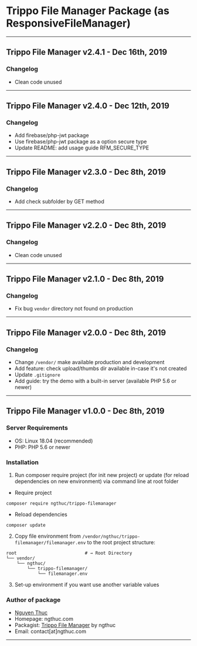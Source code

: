 # Trippo File Manager Package (as ResponsiveFileManager)

*********************************************
## Trippo File Manager v2.4.1 - Dec 16th, 2019
### Changelog
* Clean code unused
*********************************************
## Trippo File Manager v2.4.0 - Dec 12th, 2019
### Changelog
* Add firebase/php-jwt package
* Use firebase/php-jwt package as a option secure type
* Update README: add usage guide RFM_SECURE_TYPE
*********************************************
## Trippo File Manager v2.3.0 - Dec 8th, 2019
### Changelog
* Add check subfolder by GET method
*********************************************
## Trippo File Manager v2.2.0 - Dec 8th, 2019
### Changelog
* Clean code unused
*********************************************
## Trippo File Manager v2.1.0 - Dec 8th, 2019
### Changelog
* Fix bug `vendor` directory not found on production
*********************************************
## Trippo File Manager v2.0.0 - Dec 8th, 2019
### Changelog
* Change `/vendor/` make available production and development
* Add feature: check upload/thumbs dir available in-case it's not created
* Update `.gitignore`
* Add guide: try the demo with a built-in server (available PHP 5.6 or newer)
*********************************************
## Trippo File Manager v1.0.0 - Dec 8th, 2019
### Server Requirements
* OS: Linux 18.04 (recommended)
* PHP: PHP 5.6 or newer

### Installation
1. Run composer require project (for init new project) or update (for reload dependencies on new environment) via command line at root folder
* Require project
```shell
composer require ngthuc/trippo-filemanager
```
* Reload dependencies
```shell
composer update
```
2. Copy file environment from `/vendor/ngthuc/trippo-filemanager/filemanager.env` to the root project structure:
```shell
root                          # → Root Directory
└── vendor/
    └── ngthuc/
        └── trippo-filemanager/
            └── filemanager.env
```
3. Set-up environment if you want use another variable values

### Author of package
* [Nguyen Thuc](https://ngthuc.github.io/)
* Homepage: ngthuc.com
* Packagist: [Trippo File Manager](https://packagist.org/packages/ngthuc/trippo-filemanager) by ngthuc
* Email: contact[at]ngthuc.com
*********************************************

